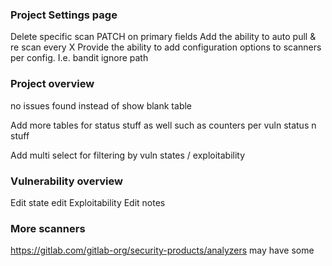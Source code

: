 ### Project Settings page
Delete specific scan
PATCH on primary fields
Add the ability to auto pull & re scan every X
Provide the ability to add configuration options to scanners per config. I.e. bandit ignore path

### Project overview
no issues found instead of show blank table

Add more tables for status stuff as well such as counters per vuln status n stuff

Add multi select for filtering by vuln states / exploitability

### Vulnerability overview
Edit state
edit Exploitability
Edit notes

### More scanners

https://gitlab.com/gitlab-org/security-products/analyzers may have some